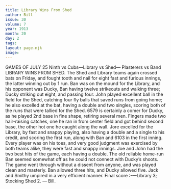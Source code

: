 ```yaml
---
title: Library Wins From Shed
author: Bill
issue: 30
volume: 7
year: 1913
month: 20
day: 2
tags:
layout: page.njk
image:
---
```

GAMES OF JULY 25    Ninth vs Cubs—Library vs Shed— Plasterers vs Band    LIBRARY WINS FROM SHED. The Shed and Library teams again crossed bats on Friday, and fought tooth and nail for eight fast and furious innings, the latter winning out by 1 run. Ban was on the mound for the Library, and his opponent was Ducky, Ban having twelve strikeouts and walking three; Ducky striking out eight, and passing four. John played excellent ball in the field for the Shed, catching four fly balls that saved runs from going home; he also excelled at the bat, having a double and two singles, scoring both of the runs that were tallied for the Shed. 6579 is certainly a comer for Ducky, as he played 2nd base in fine shape, retiring several men. Fingers made two hair-raising catches, one he ran in from center field and got behind second base, the other hot one he caught along the wall. Jore excelled for the Library, by fast and snappy playing, also having a double and a single to his credit, and scoring the first run, along with Ban and 6103 in the first inning. Every player was on his toes, and very good judgment was exercised by both teams alike, they were fast and snappy innings. Joe and John had the two best hits of the game, each having a double. The old reliable home-run Ban seemed somewhat off as he could not connect with Ducky’s shoots. The game went through without a dissent from anyone, and was played clean and masterly. Ban allowed three hits, and Ducky allowed five. Jack and Smithy umpired in a very efficient manner. Final score :-—Library 3; Stocking Shed 2. — Bill. 

